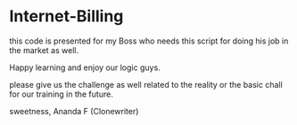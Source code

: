 # Internet-Billing
this code is presented for my Boss who needs this script for doing his job in the market as well. 

Happy learning and enjoy our logic guys.

please give us the challenge as well related to the reality or the basic chall for our training in the future.

sweetness, Ananda F (Clonewriter)
